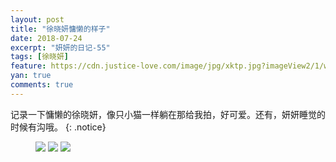 ```yaml
---
layout: post
title: "徐晓妍慵懒的样子"
date: 2018-07-24
excerpt: "妍妍的日记-55"
tags: [徐晓妍]
feature: https://cdn.justice-love.com/image/jpg/xktp.jpg?imageView2/1/w/1200/h/500
yan: true
comments: true
---
```

记录一下慵懒的徐晓妍，像只小猫一样躺在那给我拍，好可爱。还有，妍妍睡觉的时候有沟哦。
{: .notice}
<figure>
    <img src="{{ site.staticUrl }}/yanyan/image/yonglan1.jpg?imageMogr2/auto-orient" />
    <img src="{{ site.staticUrl }}/yanyan/image/yonglan2.jpg?imageMogr2/auto-orient" />
    <img src="{{ site.staticUrl }}/yanyan/image/yonglan3.jpg?imageMogr2/auto-orient" />
</figure>

